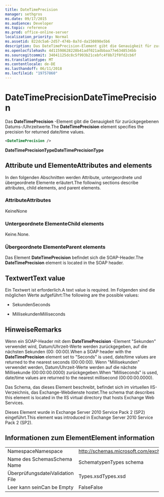 ```yaml
---
title: DateTimePrecision
manager: sethgros
ms.date: 09/17/2015
ms.audience: Developer
ms.topic: reference
ms.prod: office-online-server
localization_priority: Normal
ms.assetid: 822dc5a6-2d57-474b-8a7d-da150898e5b6
description: Das DateTimePrecision-Element gibt die Genauigkeit für zurückgegebenen Datums-/Uhrzeitwerte.
ms.openlocfilehash: 4d11598628228b41adf021adbbaa77e6348534bb
ms.sourcegitcommit: 34041125dc8c5f993b21cebfc4f8b72f0fd2cb6f
ms.translationtype: MT
ms.contentlocale: de-DE
ms.lasthandoff: 06/11/2018
ms.locfileid: "19757860"
---
```

# <a name="datetimeprecision"></a><span data-ttu-id="1abf1-103">DateTimePrecision</span><span class="sxs-lookup"><span data-stu-id="1abf1-103">DateTimePrecision</span></span>

<span data-ttu-id="1abf1-104">Das **DateTimePrecision** -Element gibt die Genauigkeit für zurückgegebenen Datums-/Uhrzeitwerte.</span><span class="sxs-lookup"><span data-stu-id="1abf1-104">The **DateTimePrecision** element specifies the precision for returned date/time values.</span></span> 
  
```XML
<DateTimePrecision />
```

<span data-ttu-id="1abf1-105">**DateTimePrecisionType**</span><span class="sxs-lookup"><span data-stu-id="1abf1-105">**DateTimePrecisionType**</span></span>

## <a name="attributes-and-elements"></a><span data-ttu-id="1abf1-106">Attribute und Elemente</span><span class="sxs-lookup"><span data-stu-id="1abf1-106">Attributes and elements</span></span>

<span data-ttu-id="1abf1-107">In den folgenden Abschnitten werden Attribute, untergeordnete und übergeordnete Elemente erläutert.</span><span class="sxs-lookup"><span data-stu-id="1abf1-107">The following sections describe attributes, child elements, and parent elements.</span></span>
  
### <a name="attributes"></a><span data-ttu-id="1abf1-108">Attribute</span><span class="sxs-lookup"><span data-stu-id="1abf1-108">Attributes</span></span>

<span data-ttu-id="1abf1-109">Keine</span><span class="sxs-lookup"><span data-stu-id="1abf1-109">None</span></span>
  
### <a name="child-elements"></a><span data-ttu-id="1abf1-110">Untergeordnete Elemente</span><span class="sxs-lookup"><span data-stu-id="1abf1-110">Child elements</span></span>

<span data-ttu-id="1abf1-111">Keine.</span><span class="sxs-lookup"><span data-stu-id="1abf1-111">None.</span></span>
  
### <a name="parent-elements"></a><span data-ttu-id="1abf1-112">Übergeordnete Elemente</span><span class="sxs-lookup"><span data-stu-id="1abf1-112">Parent elements</span></span>

<span data-ttu-id="1abf1-113">Das Element **DateTimePrecision** befindet sich die SOAP-Header.</span><span class="sxs-lookup"><span data-stu-id="1abf1-113">The **DateTimePrecision** element is located in the SOAP header.</span></span> 
  
## <a name="text-value"></a><span data-ttu-id="1abf1-114">Textwert</span><span class="sxs-lookup"><span data-stu-id="1abf1-114">Text value</span></span>

<span data-ttu-id="1abf1-115">Ein Textwert ist erforderlich.</span><span class="sxs-lookup"><span data-stu-id="1abf1-115">A text value is required.</span></span> <span data-ttu-id="1abf1-116">Im Folgenden sind die möglichen Werte aufgeführt:</span><span class="sxs-lookup"><span data-stu-id="1abf1-116">The following are the possible values:</span></span>
  
- <span data-ttu-id="1abf1-117">Sekunden</span><span class="sxs-lookup"><span data-stu-id="1abf1-117">Seconds</span></span>
    
- <span data-ttu-id="1abf1-118">Millisekunden</span><span class="sxs-lookup"><span data-stu-id="1abf1-118">Milliseconds</span></span>
    
## <a name="remarks"></a><span data-ttu-id="1abf1-119">Hinweise</span><span class="sxs-lookup"><span data-stu-id="1abf1-119">Remarks</span></span>

<span data-ttu-id="1abf1-120">Wenn ein SOAP-Header mit dem **DateTimePrecision** -Element "Sekunden" verwendet wird, Datum/Uhrzeit-Werte werden zurückgegeben, auf die nächsten Sekunden (00: 00:00).</span><span class="sxs-lookup"><span data-stu-id="1abf1-120">When a SOAP header with the **DateTimePrecision** element set to "Seconds" is used, date/time values are returned to the nearest seconds (00:00:00).</span></span> <span data-ttu-id="1abf1-121">Wenn "Millisekunden" verwendet werden, Datum/Uhrzeit-Werte werden auf die nächste Millisekunde (00:00:00.0000) zurückgegeben.</span><span class="sxs-lookup"><span data-stu-id="1abf1-121">When "Milliseconds" is used, date/time values are returned to the nearest millisecond (00:00:00.0000).</span></span> 
  
<span data-ttu-id="1abf1-122">Das Schema, das dieses Element beschreibt, befindet sich im virtuellen IIS-Verzeichnis, das Exchange-Webdienste hostet.</span><span class="sxs-lookup"><span data-stu-id="1abf1-122">The schema that describes this element is located in the IIS virtual directory that hosts Exchange Web Services.</span></span>
  
<span data-ttu-id="1abf1-123">Dieses Element wurde in Exchange Server 2010 Service Pack 2 (SP2) eingeführt.</span><span class="sxs-lookup"><span data-stu-id="1abf1-123">This element was introduced in Exchange Server 2010 Service Pack 2 (SP2).</span></span>
  
## <a name="element-information"></a><span data-ttu-id="1abf1-124">Informationen zum Element</span><span class="sxs-lookup"><span data-stu-id="1abf1-124">Element information</span></span>

|||
|:-----|:-----|
|<span data-ttu-id="1abf1-125">Namespace</span><span class="sxs-lookup"><span data-stu-id="1abf1-125">Namespace</span></span>  <br/> |http://schemas.microsoft.com/exchange/services/2006/types  <br/> |
|<span data-ttu-id="1abf1-126">Name des Schemas</span><span class="sxs-lookup"><span data-stu-id="1abf1-126">Schema Name</span></span>  <br/> |<span data-ttu-id="1abf1-127">Schematypen</span><span class="sxs-lookup"><span data-stu-id="1abf1-127">Types schema</span></span>  <br/> |
|<span data-ttu-id="1abf1-128">Überprüfungsdatei</span><span class="sxs-lookup"><span data-stu-id="1abf1-128">Validation File</span></span>  <br/> |<span data-ttu-id="1abf1-129">Types.xsd</span><span class="sxs-lookup"><span data-stu-id="1abf1-129">Types.xsd</span></span>  <br/> |
|<span data-ttu-id="1abf1-130">Leer kann sein</span><span class="sxs-lookup"><span data-stu-id="1abf1-130">Can be Empty</span></span>  <br/> |<span data-ttu-id="1abf1-131">False</span><span class="sxs-lookup"><span data-stu-id="1abf1-131">False</span></span>  <br/> |
   

